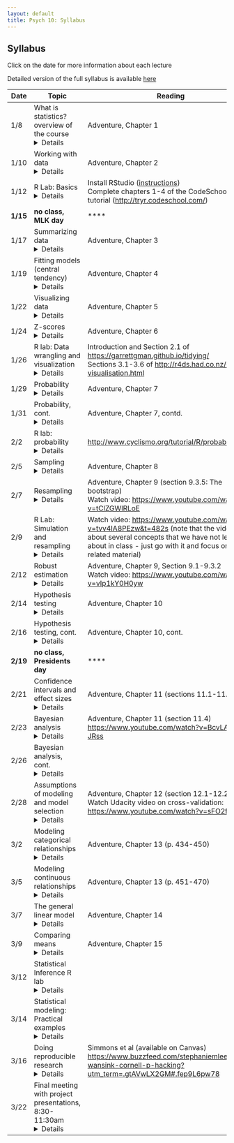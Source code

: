 ```yaml
---
layout: default
title: Psych 10: Syllabus
---
```

## Syllabus

Click on the date for more information about each lecture

Detailed version of the full syllabus is available [here](../full_syllabus)

| Date|Topic|Reading|
| ---|---|---|
| 1/8|What is statistics? overview of the course<details><br>Learning Objectives:<br><br>After this lecture, you should be able to:<br>* Describe the central goals and fundamental concepts of statistics.<br>* Describe the difference between experimental and observational research with regard to what can be inferred about causality<br>* Explain how randomization provides the ability to make inferences about causation.<br><br></details>|Adventure, Chapter 1|
| 1/10|Working with data <details><br>Learning Objectives:<br><br>After this lecture, you should be able to:<br>* Distinguish between different types of variables (quantitative/qualitative, discrete/continuous, scales of measurement)<br>* Describe the concept of measurement error<br>* Distinguish between the concepts of reliability and validity and apply each concept to a particular dataset<br><br></details>|Adventure, Chapter 2|
| 1/12|R Lab: Basics<details><br>Learning Objectives:<br><br>After this lecture, you should be able to:<br>* Interact with an RMarkdown notebook in RStudio<br>* Describe the difference between a variable and a function<br>* Create a vector, matrix, or data frame and access its elements<br>* Load a data file into a data frame and plots its contents<br><br>Links:<br><br>* For additional practice with R, check out the free courses provided by [Datacamp](http://www.datacamp.com).  In particular, their [Introduction to R](https://www.datacamp.com/courses/free-introduction-to-r) provides a nice basic overview of working in R.<br><br></details>|Install RStudio ([instructions](https://psych10.github.io/sessions/03/))<br>Complete chapters 1-4 of the CodeSchool TryR tutorial (http://tryr.codeschool.com/)|
| **1/15**|**no class, MLK day**|****|
| 1/17|Summarizing data<details><br>Learning Objectives:<br><br>After this lecture, you should be able to:<br>* Compute absolute, relative, and cumulative frequency distributions for a given dataset<br>* Generate a graphical representation of frequency distributions<br>* Describe the difference between a normal and a long-tailed distribution, and describe the situations that give rise to each<br><br>Links:<br><br>* [R Notebook for lecture](https://rawgit.com/psych10/psych10/master/notebooks/Session04-SummarizingData/Session04-SummarizingData.html)<br>* [Social network data](https://snap.stanford.edu/data/egonets-Facebook.html)<br><br></details>|Adventure, Chapter 3|
| 1/19|Fitting models (central tendency)<details><br>Learning Objectives:<br><br>After this lecture, you should be able to:<br>* Describe the basic equation for statistical models (outcome=model + error)<br>* Describe different measures of central tendency and dispersion, how they are computed, and how to determine which is most appropriate in any given circumstance.<br><br>Links:<br><br>* [R Notebook for lecture](https://rawgit.com/psych10/psych10/master/notebooks/Session05-FittingModels/Session05-FittingModels.html)<br><br></details>|Adventure, Chapter 4|
| 1/22|Visualizing data<details><br>Learning Objectives:<br><br>After this lecture, you should be able to:<br>* Describe the principles that distinguish between good and bad graphs, and use them to identify good versus bad graphs.<br><br></details>|Adventure, Chapter 5|
| 1/24|Z-scores<details><br>Learning Objectives:<br><br>After this lecture, you should be able to:<br>* Describe the concept of a Z-score and compute them from a dataset<br><br></details>|Adventure, Chapter 6|
| 1/26|R lab: Data wrangling and visualization<details><br>Learning Objectives:<br><br>After this lecture, you should be able to:<br>* Describe the concept of tidy data<br>* Load a data file and prepare it for analysis<br>* Plot summary graphs using ggplot<br><br></details>|Introduction and Section 2.1 of https://garrettgman.github.io/tidying/<br>Sections 3.1-3.6 of http://r4ds.had.co.nz/data-visualisation.html|
| 1/29|Probability<details><br>Learning Objectives:<br><br>After this lecture, you should be able to:<br>* Describe the sample space for a selected random experiment.<br>* Compute relative frequency and empirical probability for a given set of events<br>* Compute probabilities of single events, complementary events, and the unions and intersections of collections of events.<br>* Describe the law of large numbers.<br><br>Links:<br><br>* [R notebook for lecture](https://rawgit.com/psych10/psych10/master/notebooks/Session09-Probability1/Session09-Probability1.html)<br><br></details>|Adventure, Chapter 7|
| 1/31|Probability, cont.<details><br>Learning Objectives:<br><br>After this lecture, you should be able to:<br>* Describe the difference between a probability and a conditional probability<br>* Describe the concept of statistical independence<br>* Use Bayes’ theorem to compute the inverse conditional probability.<br><br></details>|Adventure, Chapter 7, contd.|
| 2/2|R lab: probability<details><br>Learning Objectives:<br><br>After this lecture, you should be able to:<br>* Compute probabilities of combinations of events<br>* Compute an empirical probability distribution<br>* Describe the different functions available for the normal distribution, and their usage<br><br></details>|http://www.cyclismo.org/tutorial/R/probability.html|
| 2/5|Sampling<details><br>Learning Objectives:<br><br>After this lecture, you should be able to:<br>* Distinguish between a population and a sample, and between population parameters and statistics<br>* Describe the concepts of sampling error and sampling distribution<br>* Describe how the Central Limit Theorem determines the nature of the sampling distribution of the mean<br><br>Links:<br><br>* [R notebook for lecture](https://rawgit.com/psych10/psych10/master/notebooks/Session12-Sampling/Session12-Sampling.html)<br><br></details>|Adventure, Chapter 8|
| 2/7|Resampling<details><br>Learning Objectives:<br><br>After this lecture, you should be able to:<br>* Describe the statistical concept of a random number<br>* Describe the concept of Monte Carlo simulation<br>* Describe the concept of the bootstrap and use it to estimate the sampling distribution of a statistic<br><br>Links:<br><br>* [R notebook for lecture](https://rawgit.com/psych10/psych10/master/notebooks/Session13-Resampling/Session13-Resampling.html)<br><br></details>|Adventure, Chapter 9 (section 9.3.5: The bootstrap)<br>Watch video: https://www.youtube.com/watch?v=tClZGWlRLoE|
| 2/9|R Lab: Simulation and resampling<details><br>Learning Objectives:<br><br>After this lecture, you should be able to:<br>* Demostrate the ability to implement a Monte Carlo simulation in R<br><br></details>|Watch video: https://www.youtube.com/watch?v=tvv4IA8PEzw&t=482s (note that the video talks about several concepts that we have not learned about in class - just go with it and focus on the R-related material)|
| 2/12|Robust estimation<details><br>Learning Objectives:<br><br>After this lecture, you should be able to:<br>* Describe the concept of an outlier and the mechanisms that can cause them<br>* Describe the effects of outiers on the mean and the potential ways to prevent them<br>* Describe how transformations of the data can reduce the impact of outliers and the contexts in which such transformations are appropriate<br><br></details>|Adventure, Chapter 9, Section 9.1-9.3.2<br>Watch video: https://www.youtube.com/watch?v=vIp1kY0H0yw|
| 2/14|Hypothesis testing<details><br>Learning Objectives:<br><br>After this lecture, you should be able to:<br>* Identify the components of a hypothesis test, including the parameter of interest, the null and alternative hypotheses, and the test statistic.<br>* Describe the proper interpretations of a p-value and a confidence interval as well as common misinterpretations<br>* Distinguish between the two types of error in hypothesis testing, and the factors that determine them.<br><br>Links:<br><br>* R notebook for lecture: https://rawgit.com/psych10/psych10/master/notebooks/Session16-HypothesisTesting/Session16-HypothesisTesting.html<br><br></details>|Adventure, Chapter 10|
| 2/16|Hypothesis testing, cont.<details><br>Learning Objectives:<br><br>After this lecture, you should be able to:<br>* Describe how resampling can be used to compute a p-value.<br>* Define the concept of statistical power, and compute statistical power for a given statistical test.<br>* Describe the main criticisms of null hypothesis statistical testing<br><br></details>|Adventure, Chapter 10, cont.|
| **2/19**|**no class, Presidents day**|****|
| 2/21|Confidence intervals and effect sizes<details><br>Learning Objectives:<br><br>After this lecture, you should be able to:<br>* Describe the proper interpretation of a confidence interval, and compute a confidence interval for the mean of a given dataset.<br>* Define the concept of effect size, and compute the effect size for a given test.<br><br></details>|Adventure, Chapter 11 (sections 11.1-11.3|
| 2/23|Bayesian analysis<details><br>Learning Objectives:<br><br>After this lecture, you should be able to:<br><br></details>|Adventure, Chapter 11 (section 11.4)<br>https://www.youtube.com/watch?v=BcvLAw-JRss|
| 2/26|Bayesian analysis, cont.<details><br>Learning Objectives:<br><br>After this lecture, you should be able to:<br><br></details>||
| 2/28|Assumptions of modeling and model selection<details><br>Learning Objectives:<br><br>After this lecture, you should be able to:<br>* Describe the relation between model complexity and generalization<br>* Describe the concept of crossvalidation and how it can be used to determine model complexity<br>* Describe the IID assumption and the possible consequences of violating it<br><br></details>|Adventure, Chapter 12 (section 12.1-12.2.2)<br>Watch Udacity video on cross-validation: https://www.youtube.com/watch?v=sFO2ff-gTh0|
| 3/2|Modeling categorical relationships<details><br>Learning Objectives:<br><br>After this lecture, you should be able to:<br>* Describe the concept of a contingency table for categorical data.<br>* Describe the concept of the chi-squared test for association and compute it for a given contingency table.<br><br></details>|Adventure, Chapter 13 (p. 434-450)|
| 3/5|Modeling continuous relationships<details><br>Learning Objectives:<br><br>After this lecture, you should be able to:<br>* Describe the concept of the correlation coefficient and its interpretation and compute it for a bivariate dataset<br>* Describe the potential causal influences that can give rise to a correlation.<br><br>Links:<br><br>* [Spurious Correlations](http://www.tylervigen.com/spurious-correlations)<br><br></details>|Adventure, Chapter 13 (p. 451-470)|
| 3/7|The general linear model<details><br>Learning Objectives:<br><br>After this lecture, you should be able to:<br>* Describe the concept of linear regression and apply it to a bivariate dataset<br>* Describe the concept of the general linear model and provide examples of its application<br><br></details>|Adventure, Chapter 14|
| 3/9|Comparing means<details><br>Learning Objectives:<br><br>After this lecture, you should be able to:<br>* Determine whether a one-sample t-test or two-sample t-test is appropriate for a given hypothesis.<br>* Compute a one-sample and two-sample t-test on relevant datasets, and compute the effect size and confidence intervals associated with each of these tests.<br><br></details>|Adventure, Chapter 15|
| 3/12|Statistical Inference R lab<details><br>Learning Objectives:<br><br>After this lecture, you should be able to:<br>* Demonstrate the ability to apply statistical models to real data in R<br><br></details>||
| 3/14|Statistical modeling: Practical examples<details><br>Learning Objectives:<br><br>After this lecture, you should be able to:<br>* Describe how to determine what kind of model to apply to a dataset<br><br></details>||
| 3/16|Doing reproducible research<details><br>Learning Objectives:<br><br>After this lecture, you should be able to:<br>* Describe the concept of P-hacking and its effects on scientific practice<br>* Describe the concept of positive predictive value and its relation to statstical power<br><br>Links:<br><br>* [Fivethirtyeight P-hacking demo](https://projects.fivethirtyeight.com/p-hacking/)<br><br></details>|Simmons et al (available on Canvas)<br>https://www.buzzfeed.com/stephaniemlee/brian-wansink-cornell-p-hacking?utm_term=.gtAVwLX2GM#.fep9L6pw78|
| 3/22|Final meeting with project presentations, 8:30-11:30am <details></details>|
